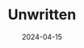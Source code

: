 ---  
layout: startup_page  
title: "Unwritten"  
id: "unwritten.co"  
permalink: "/unwrittenunwritten.co04152024/"  
website: "https://www.unwritten.co/"  
funding_round: "Seed"  
funding_amount: "$3.5M"  
investors: "Connect Ventures, Planet A Ventures, Sand River, Adapt Nation Capital"  
about: "Unwritten quantifies the impact of climate change on companies, incorporating this factor into macroeconomic trend analysis. Its software uses big data to model complex interactions between regions, sectors, policies, and technologies, providing investors with climate risk intelligence."  
markets: "Fintech, Climate Risk, Business/Productivity Software, Other Financial Services"  
hq: "London, England, United Kingdom"  
founded_year: "2022"  
linkedin: "https://www.linkedin.com/company/unwritten-analytics"  
twitter: ""  
instagram: ""  
facebook: ""  
crunchbase: ""  
pitchbook: "https://pitchbook.com/profiles/company/519379-93"  

date_display: "15-Apr-2024"  
date: "2024-04-15"

# SEO Optimization  
meta_title: "Unwritten - Seed Funding ($3.5M)"  
meta_description: "Unwritten, Unwritten quantifies the impact of climate change on companies, incorporating this factor into macroeconomic trend analysis. Its software uses big dat..."  
meta_keywords: "Unwritten, Fintech, Climate Risk, Business/Productivity Software, Other Financial Services, Seed funding"  
canonical_url: "https://startup.projectstartups.com/unwrittenunwritten.co04152024/"  
---